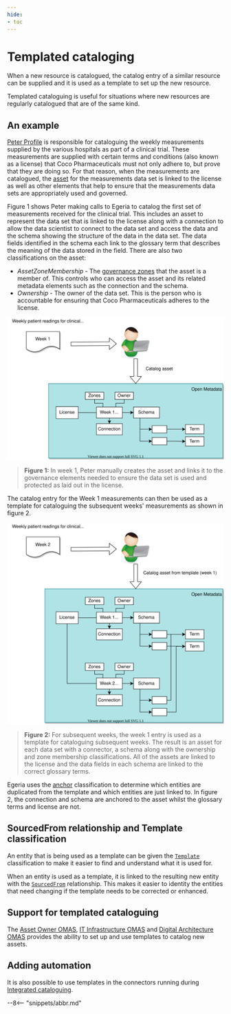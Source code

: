 ```yaml
---
hide:
- toc
---
```


<!-- SPDX-License-Identifier: CC-BY-4.0 -->
<!-- Copyright Contributors to the ODPi Egeria project 2020. -->

# Templated cataloging

When a new resource is catalogued, the catalog entry of a similar
resource can be supplied and it is used as a template to set up the new resource.

Templated cataloguing is useful for situations where new resources are regularly catalogued that are of the same kind.

## An example

[Peter Profile](https://opengovernance.odpi.org/coco-pharmaceuticals/personas/peter-profile.html) is responsible for cataloguing the weekly measurements supplied by the various hospitals as part of a clinical trial.  These measurements are supplied with certain terms and conditions (also known as a license) that Coco Pharmaceuticals must not only adhere to, but prove that they are doing so.  For that reason, when the measurements are catalogued, the [asset](/egeria-docs/concepts/asset) for the measurements data set is linked to the license as well as other elements that help to ensure that the measurements data sets are appropriately used and governed.

Figure 1 shows Peter making calls to Egeria to catalog the first set of measurements received for the clinical trial.  This includes an asset to represent the data set that is linked to the license along with a connection to allow the data scientist to connect to the data set and access the data and the schema showing the structure of the data in the data set.  The data fields identified in the schema each link to the glossary term that describes the meaning of the data stored in the field. There are also two classifications on the asset:

- *AssetZoneMembership* - The [governance zones](/egeria-docs/concepts/governance-zone) that the asset is a member of.  This controls who can access the asset and its related metadata elements such as the connection and the schema.
- *Ownership* - The owner of the data set.  This is the person who is accountable for ensuring that Coco Pharmaceuticals adheres to the license.

![Figure 1](cataloging-assets-week-1.svg)
> **Figure 1:** In week 1, Peter manually creates the asset and links it to the governance elements needed to ensure the data set is used and protected as laid out in the license.

The catalog entry for the Week 1 measurements can then be used as a template for cataloguing the subsequent weeks' measurements as shown in figure 2.

![Figure 2](cataloging-assets-week-2.svg)
> **Figure 2:** For subsequent weeks, the week 1 entry is used as a template for cataloguing subsequent weeks.  The result is an asset for each data set with a connector, a schema along with the ownership and zone membership classifications.  All of the assets are linked to the license and the data fields in each schema are linked to the correct glossary terms.

Egeria uses the [anchor](/egeria-docs/features/anchor-management/overview) classification to determine which entities are duplicated from the template and which entities are just linked to.  In figure 2, the connection and schema are anchored to the asset whilst the glossary terms and license are not.

## SourcedFrom relationship and Template classification

An entity that is being used as a template can be given the [`Template`](/egeria-docs/types/0/0011-Managing-Referenceables) classification to make it easier to find and understand what it is used for.

When an entity is used as a template, it is linked to the resulting new entity with the [`SourcedFrom`](/egeria-docs/types/0/0011-Managing-Referenceables) relationship.  This makes it easier to identity the entities that need changing if the template needs to be corrected or enhanced.

## Support for templated cataloguing

The [Asset Owner OMAS](/egeria-docs/services/omas/asset-owner),
[IT Infrastructure OMAS](/egeria-docs/services/omas/it-infrastructure) and [Digital Architecture OMAS](/egeria-docs/services/omas/digital-architecture) provides the ability to set up and use templates to catalog new assets.

## Adding automation

It is also possible to use templates in the connectors running during [Integrated cataloguing](/egeria-docs/feaatures/integrated-cataloguing).

--8<-- "snippets/abbr.md"